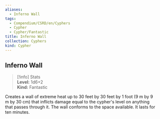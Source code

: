 ```yaml
---
aliases:
  - Inferno Wall
tags:
  - Compendium/CSRD/en/Cyphers
  - Cypher
  - Cypher/Fantastic
title: Inferno Wall
collection: Cyphers
kind: Cypher
---
```

## Inferno Wall  
>[!info] Stats  
> **Level:** 1d6+2  
> **Kind:** Fantastic
  
Creates a wall of extreme heat up to 30 feet by 30 feet by 1 foot (9 m by 9 m by 30 cm) that inflicts damage equal to the cypher's level on anything that passes through it. The wall conforms to the space available. It lasts for ten minutes.